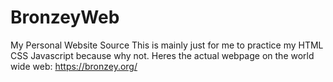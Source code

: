 # BronzeyWeb
My Personal Website Source
This is mainly just for me to practice my HTML CSS Javascript because why not.
Heres the actual webpage on the world wide web: https://bronzey.org/

